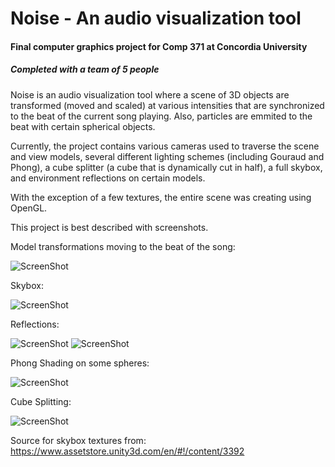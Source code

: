 # Noise - An audio visualization tool
#### Final computer graphics project for Comp 371 at Concordia University 
##### Completed with a team of 5 people

Noise is an audio visualization tool where a scene of 3D objects are transformed (moved and scaled) at various intensities that are synchronized to the beat of the current song playing. Also, particles are emmited to the beat with certain spherical objects.

Currently, the project contains various cameras used to traverse the scene and view models, several different lighting schemes (including Gouraud and Phong), a cube splitter (a cube that is dynamically cut in half), a full skybox, and environment reflections on certain models.

With the exception of a few textures, the entire scene was creating using OpenGL.

This project is best described with screenshots.

Model transformations moving to the beat of the song:

![ScreenShot](https://cloud.githubusercontent.com/assets/10926088/9321121/4592574c-4530-11e5-8ab9-e8814a30d068.jpg)

Skybox:

![ScreenShot](https://cloud.githubusercontent.com/assets/10926088/9321119/4590675c-4530-11e5-9198-6aa958e98928.jpg)

Reflections:

![ScreenShot](https://cloud.githubusercontent.com/assets/10926088/9321120/4590b84c-4530-11e5-9972-1484bb95a9b3.jpg)
![ScreenShot](https://cloud.githubusercontent.com/assets/10926088/9321117/458d625a-4530-11e5-8b80-ead9040680c7.jpg)

Phong Shading on some spheres:

![ScreenShot](https://cloud.githubusercontent.com/assets/10926088/9321116/458646b4-4530-11e5-9413-78b090033fc9.jpg)


Cube Splitting:

![ScreenShot](https://cloud.githubusercontent.com/assets/10926088/9321118/458e2410-4530-11e5-9ad6-1cff5ad6c694.jpg)

Source for skybox textures from: https://www.assetstore.unity3d.com/en/#!/content/3392
